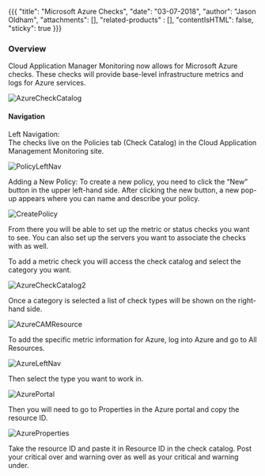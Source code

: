 {{{
  "title": "Microsoft Azure Checks",
  "date": "03-07-2018",
  "author": "Jason Oldham",
  "attachments": [],
  "related-products" : [],
  "contentIsHTML": false,
  "sticky": true
}}}

### Overview
Cloud Application Manager Monitoring now allows for Microsoft Azure checks.  These checks will provide base-level infrastructure metrics and logs for Azure services.

![AzureCheckCatalog](../../images/AzureCheckCatalog.PNG)

#### Navigation 

Left Navigation:  
The checks live on the Policies tab (Check Catalog) in the Cloud Application Management Monitoring site.

![PolicyLeftNav](../../images/PolicyLeftNav.PNG)

Adding a New Policy:
To create a new policy, you need to click the “New” button in the upper left-hand side.  After clicking the new button, a new pop-up appears where you can name and describe your policy.

![CreatePolicy](../../images/CreatePolicy.PNG)

From there you will be able to set up the metric or status checks you want to see.  You can also set up the servers you want to associate the checks with as well.

To add a metric check you will access the check catalog and select the category you want.

![AzureCheckCatalog2](../../images/AzureCheckCatalog.PNG)

Once a category is selected a list of check types will be shown on the right-hand side.  

![AzureCAMResource](../../images/AzureCAMResource.png)

To add the specific metric information for Azure, log into Azure and go to All Resources.

![AzureLeftNav](../../images/AzureLeftNav.PNG)

Then select the type you want to work in.

![AzurePortal](../../images/AzurePortal.PNG)

Then you will need to go to Properties in the Azure portal and copy the resource ID.

![AzureProperties](../../images/AzureProperties.PNG)

Take the resource ID and paste it in Resource ID in the check catalog.  Post your critical over and warning over as well as your critical and warning under.
